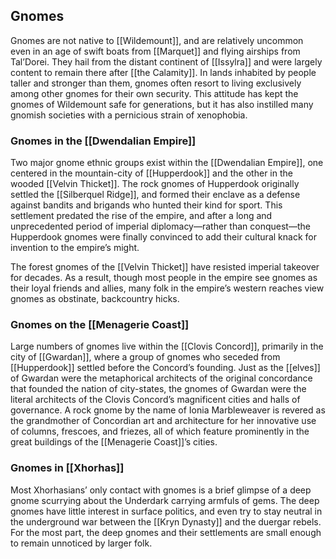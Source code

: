 ## Gnomes

Gnomes are not native to [[Wildemount]], and are relatively uncommon even in an age of swift boats from [[Marquet]] and flying airships from Tal’Dorei. They hail from the distant continent of [[Issylra]] and were largely content to remain there after [[the Calamity]]. In lands inhabited by people taller and stronger than them, gnomes often resort to living exclusively among other gnomes for their own security. This attitude has kept the gnomes of Wildemount safe for generations, but it has also instilled many gnomish societies with a pernicious strain of xenophobia.

### Gnomes in the [[Dwendalian Empire]]

Two major gnome ethnic groups exist within the [[Dwendalian Empire]], one centered in the mountain-city of [[Hupperdook]] and the other in the wooded [[Velvin Thicket]]. The rock gnomes of Hupperdook originally settled the [[Silberquel Ridge]], and formed their enclave as a defense against bandits and brigands who hunted their kind for sport. This settlement predated the rise of the empire, and after a long and unprecedented period of imperial diplomacy—rather than conquest—the Hupperdook gnomes were finally convinced to add their cultural knack for invention to the empire’s might.

The forest gnomes of the [[Velvin Thicket]] have resisted imperial takeover for decades. As a result, though most people in the empire see gnomes as their loyal friends and allies, many folk in the empire’s western reaches view gnomes as obstinate, backcountry hicks.

### Gnomes on the [[Menagerie Coast]]

Large numbers of gnomes live within the [[Clovis Concord]], primarily in the city of [[Gwardan]], where a group of gnomes who seceded from [[Hupperdook]] settled before the Concord’s founding. Just as the [[elves]] of Gwardan were the metaphorical architects of the original concordance that founded the nation of city-states, the gnomes of Gwardan were the literal architects of the Clovis Concord’s magnificent cities and halls of governance. A rock gnome by the name of Ionia Marbleweaver is revered as the grandmother of Concordian art and architecture for her innovative use of columns, frescoes, and friezes, all of which feature prominently in the great buildings of the [[Menagerie Coast]]’s cities.

### Gnomes in [[Xhorhas]]

Most Xhorhasians’ only contact with gnomes is a brief glimpse of a deep gnome scurrying about the Underdark carrying armfuls of gems. The deep gnomes have little interest in surface politics, and even try to stay neutral in the underground war between the [[Kryn Dynasty]] and the duergar rebels. For the most part, the deep gnomes and their settlements are small enough to remain unnoticed by larger folk.